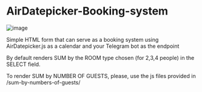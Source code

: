 # AirDatepicker-Booking-system

![image](https://github.com/karamawari0/AirDatepicker-TelegramBot-Booking-system/assets/89845201/8f1d10bb-b896-4903-ad5a-4c4acb60e191)


Simple HTML form that can serve as a booking system using AirDatepicker.js as a calendar and your Telegram bot as the endpoint

By default renders SUM by the ROOM type chosen (for 2,3,4 people) in the SELECT field.

To render SUM by NUMBER OF GUESTS, please, use the js files provided in /sum-by-numbers-of-guests/  
